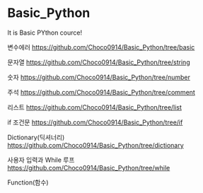 # Basic_Python
It is Basic PYthon cource!

변수에러 https://github.com/Choco0914/Basic_Python/tree/basic

문자열 https://github.com/Choco0914/Basic_Python/tree/string

숫자 https://github.com/Choco0914/Basic_Python/tree/number

주석 https://github.com/Choco0914/Basic_Python/tree/comment

리스트 https://github.com/Choco0914/Basic_Python/tree/list

if 조건문 https://github.com/Choco0914/Basic_Python/tree/if

Dictionary(딕셔너리) https://github.com/Choco0914/Basic_Python/tree/dictionary

사용자 입력과 While 루프 https://github.com/Choco0914/Basic_Python/tree/while

Function(함수)
